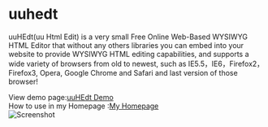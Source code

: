 # uuhedt
uuHEdt(uu Html Edit) is a very small Free Online Web-Based WYSIWYG HTML Editor that without any others libraries you can embed into your website to provide WYSIWYG HTML editing capabilities, and supports a wide variety of browsers from old to newest, such as IE5.5，IE6，Firefox2，Firefox3, Opera, Google Chrome and Safari and last version of those browser!


View demo page:[uuHEdt Demo](http://uuware.com/webnocoding-sys/ext/uuhedt/uuhedt.html)<br>
How to use in my Homepage :[My Homepage](http://uuware.com/st_l.en/st_p2.uw_hedt.html)<br>
![Screenshot](https://uuware.github.io/uuhedt/uuhedt.png)

